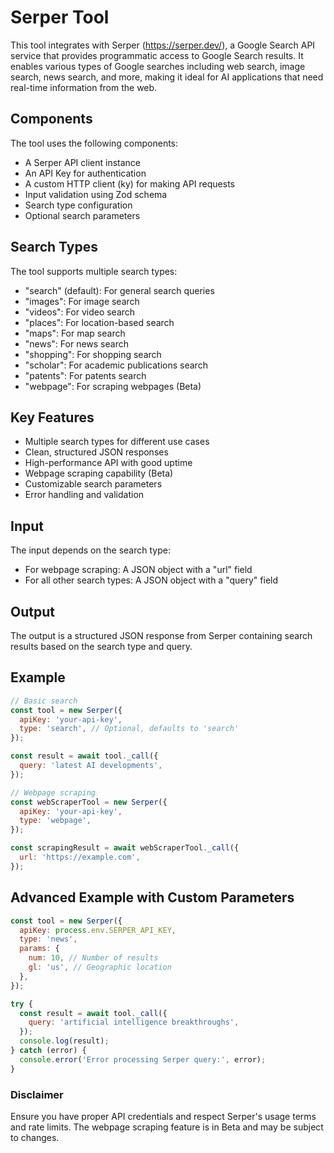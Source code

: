 # Serper Tool

This tool integrates with Serper (https://serper.dev/), a Google Search API service that provides programmatic access to Google Search results. It enables various types of Google searches including web search, image search, news search, and more, making it ideal for AI applications that need real-time information from the web.

## Components

The tool uses the following components:

- A Serper API client instance
- An API Key for authentication
- A custom HTTP client (ky) for making API requests
- Input validation using Zod schema
- Search type configuration
- Optional search parameters

## Search Types

The tool supports multiple search types:

- "search" (default): For general search queries
- "images": For image search
- "videos": For video search
- "places": For location-based search
- "maps": For map search
- "news": For news search
- "shopping": For shopping search
- "scholar": For academic publications search
- "patents": For patents search
- "webpage": For scraping webpages (Beta)

## Key Features

- Multiple search types for different use cases
- Clean, structured JSON responses
- High-performance API with good uptime
- Webpage scraping capability (Beta)
- Customizable search parameters
- Error handling and validation

## Input

The input depends on the search type:

- For webpage scraping: A JSON object with a "url" field
- For all other search types: A JSON object with a "query" field

## Output

The output is a structured JSON response from Serper containing search results based on the search type and query.

## Example

```javascript
// Basic search
const tool = new Serper({
  apiKey: 'your-api-key',
  type: 'search', // Optional, defaults to 'search'
});

const result = await tool._call({
  query: 'latest AI developments',
});

// Webpage scraping
const webScraperTool = new Serper({
  apiKey: 'your-api-key',
  type: 'webpage',
});

const scrapingResult = await webScraperTool._call({
  url: 'https://example.com',
});
```

## Advanced Example with Custom Parameters

```javascript
const tool = new Serper({
  apiKey: process.env.SERPER_API_KEY,
  type: 'news',
  params: {
    num: 10, // Number of results
    gl: 'us', // Geographic location
  },
});

try {
  const result = await tool._call({
    query: 'artificial intelligence breakthroughs',
  });
  console.log(result);
} catch (error) {
  console.error('Error processing Serper query:', error);
}
```

### Disclaimer

Ensure you have proper API credentials and respect Serper's usage terms and rate limits. The webpage scraping feature is in Beta and may be subject to changes.
